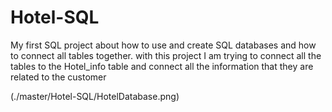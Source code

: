 # Hotel-SQL

My first SQL project about how to use and create SQL databases and how to connect all tables together.
with this project I am trying to connect all the tables to the Hotel_info table and connect all the information that they are related to the customer 


(./master/Hotel-SQL/HotelDatabase.png)

